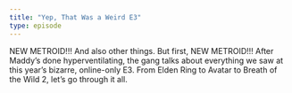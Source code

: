 ```yaml
---
title: "Yep, That Was a Weird E3"
type: episode
---
```

NEW METROID!!! And also other things. But first, NEW METROID!!! After Maddy’s done hyperventilating, the gang talks about everything we saw at this year’s bizarre, online-only E3. From Elden Ring to Avatar to Breath of the Wild 2, let’s go through it all.